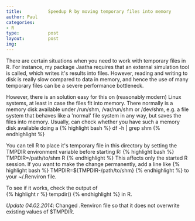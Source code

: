 ```yaml
--- 
title:          Speedup R by moving temporary files into memory
author: Paul
categories:     
- R
type:           post
layout:         post
img:            
---
```


There are certain situations when you need to work with temporary files in R.
For instance, my package Jaatha requires that an external simulation tool is
called, which writes it's results into files. However, reading and writing to
disk is really slow compared to data in memory, and hence the use of many
temporary files can be a severe performance bottleneck. 
<!--more-->

However, there is an solution easy for this on (reasonably modern) Linux systems, at least in
case the files fit into memory. There normally is a memory disk available under
/run/shm, /var/run/shm or /dev/shm, e.g. a file system that behaves like a 'normal'
file system in any way, but saves the files into memory. Usually, can check
whether you have such a memory disk available doing a
{% highlight bash %}
df -h | grep shm
{% endhighlight %}

You can tell R to place it's temporary file in this directory by setting the
TMPDIR environment variable before starting R:
{% highlight bash %}
TMPDIR=/path/to/shm R
{% endhighlight %}
This affects only the started R session. 
If you want to make the change permanently, add a line like
{% highlight bash %}
TMPDIR=${TMPDIR-/path/to/shm}
{% endhighlight %}
to your ~/.Renviron file.

To see if it works, check the output of  
{% highlight r %}
tempdir()
{% endhighlight %}
in R.

_Update 04.02.2014_: Changed .Renviron file so that it does not overwrite
existing values of $TMPDIR.
